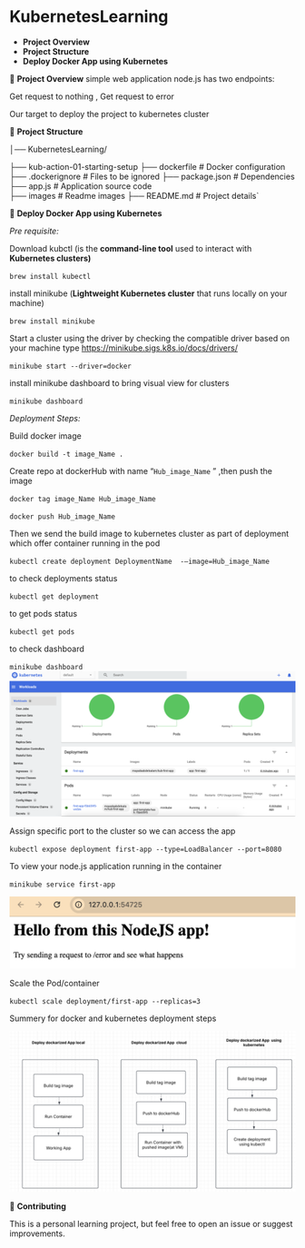 # KubernetesLearning
- **Project Overview**
- **Project Structure**
- **Deploy Docker App using Kubernetes**

📌 **Project Overview** simple web application node.js has two endpoints:

 Get request to nothing , Get request to error

 Our target to deploy the project to kubernetes cluster 

📂 **Project Structure**

│── KubernetesLearning/

 ├── kub-action-01-starting-setup 
  ├── dockerfile                        # Docker configuration
  ├── .dockerignore                     # Files to be ignored
  ├── package.json                      # Dependencies
  ├── app.js                            # Application source code  
  ├── images                            # Readme images 
 ├── README.md                          # Project details`

🎯 **Deploy Docker App using Kubernetes**

 *Pre requisite:*

Download kubctl (is the **command-line tool** used to interact with **Kubernetes clusters)**

`brew install kubectl`

install minikube (**Lightweight Kubernetes cluster** that runs locally on your machine)

`brew install minikube`

Start a cluster using the driver by checking the compatible driver based on your machine type 
https://minikube.sigs.k8s.io/docs/drivers/

`minikube start --driver=docker`

install minikube dashboard to bring visual view for clusters

`minikube dashboard` 

*Deployment Steps:*

Build docker image 

`docker build -t image_Name .`

Create repo at dockerHub with name “`Hub_image_Name` ” ,then push the image 

`docker tag image_Name Hub_image_Name` 

`docker push Hub_image_Name` 

Then we send the build image to kubernetes cluster as part of deployment which offer container running in the pod 

`kubectl create deployment DeploymentName  -—image=Hub_image_Name`

to check deployments status

`kubectl get deployment`

to get pods status 

`kubectl get pods`

to check dashboard 

 `minikube dashboard`
![KubernetesLearning](./kub-action-01-starting-setup/images/kub_img1.png)

Assign specific port to the cluster so we can access the app

 `kubectl expose deployment first-app --type=LoadBalancer --port=8080`

To view your node.js application running in the container 

 `minikube service first-app`

![KubernetesLearning](./kub-action-01-starting-setup/images/kub_img2.png)

Scale the Pod/container 

`kubectl scale deployment/first-app --replicas=3`

Summery for docker and kubernetes deployment steps

![KubernetesLearning](./kub-action-01-starting-setup/images/kub_img3.png)

🌟 **Contributing**

This is a personal learning project, but feel free to open an issue or suggest improvements.

